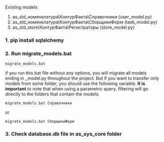 Existing models
1. as_std_номенклатура\КонтурФакта\Справочники (user_model.py)
2. as_std_номенклатура\КонтурФакта\СборщикиФорм (task_model.py)
3. as_std_store\КонтурФакта\Регистраторы (store_model.py)

### 1. pip install sqlalchemy

### 2. Run migrate_models.bat
    migrate_models.bat

if you run this bat file without any options, you will migrate all models ending in _model.py throughout the project. But if you want to transfer only models from some folder, you should use the following variable. __It is important__ to note that when using a parametric query, filtering will go directly to the folders that contain the models.

    migrate_models.bat Справочники
    
or

    migrate_models.bat СборщикиФорм

### 3. Check database.db file in as_sys_core folder